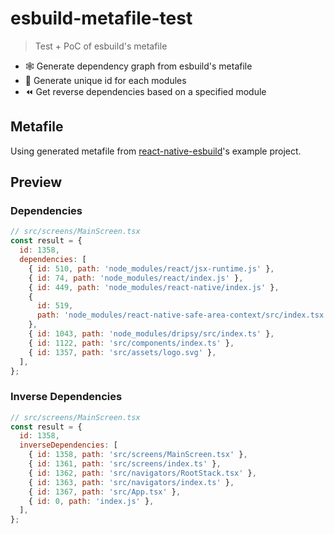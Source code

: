 # esbuild-metafile-test

> Test + PoC of esbuild's metafile

- 🕸️ Generate dependency graph from esbuild's metafile
- 🔑 Generate unique id for each modules
- ⏪ Get reverse dependencies based on a specified module

## Metafile

Using generated metafile from [react-native-esbuild](https://github.com/leegeunhyeok/react-native-esbuild)'s example project.

## Preview

### Dependencies

```js
// src/screens/MainScreen.tsx
const result = {
  id: 1358,
  dependencies: [
    { id: 510, path: 'node_modules/react/jsx-runtime.js' },
    { id: 74, path: 'node_modules/react/index.js' },
    { id: 449, path: 'node_modules/react-native/index.js' },
    {
      id: 519,
      path: 'node_modules/react-native-safe-area-context/src/index.tsx'
    },
    { id: 1043, path: 'node_modules/dripsy/src/index.ts' },
    { id: 1122, path: 'src/components/index.ts' },
    { id: 1357, path: 'src/assets/logo.svg' },
  ],
};
```

### Inverse Dependencies

```js
// src/screens/MainScreen.tsx
const result = {
  id: 1358,
  inverseDependencies: [
    { id: 1358, path: 'src/screens/MainScreen.tsx' },
    { id: 1361, path: 'src/screens/index.ts' },
    { id: 1362, path: 'src/navigators/RootStack.tsx' },
    { id: 1363, path: 'src/navigators/index.ts' },
    { id: 1367, path: 'src/App.tsx' },
    { id: 0, path: 'index.js' },
  ],
};
```
